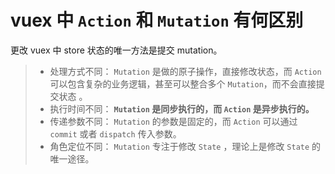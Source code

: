 # vuex 中  `Action`  和  `Mutation`  有何区别

更改 vuex 中 store 状态的唯一方法是提交 mutation。

> - 处理方式不同： `Mutation` 是做的原子操作，直接修改状态，而 `Action` 可以包含复杂的业务逻辑，甚至可以整合多个 `Mutation`，而不会直接提交状态 。
> - 执行时间不同： **`Mutation` 是同步执行的，而 `Action` 是异步执行的。**
> - 传递参数不同： `Mutation` 的参数是固定的，而 `Action` 可以通过 `commit` 或者 `dispatch` 传入参数。
> - 角色定位不同： `Mutation` 专注于修改 `State` ，理论上是修改 `State` 的唯一途径。
